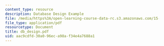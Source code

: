 ```yaml
---
content_type: resource
description: Database Design Example
file: /media/https%3A/open-learning-course-data-rc.s3.amazonaws.com/15-564-information-technology-i-spring-2003/aac9cdfd30a096eca98af34e4a7688a1_db_design.pdf
file_type: application/pdf
resourcetype: Document
title: db_design.pdf
uid: aac9cdfd-30a0-96ec-a98a-f34e4a7688a1
---
```


